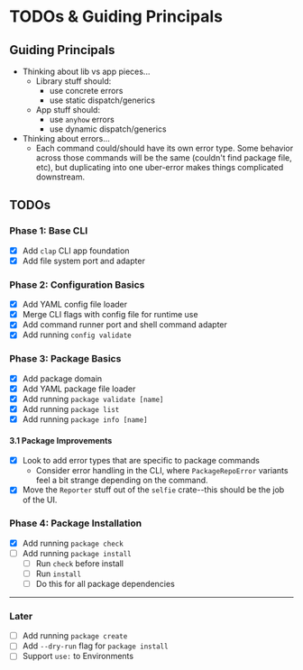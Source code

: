 # TODOs & Guiding Principals

## Guiding Principals

- Thinking about lib vs app pieces...
  - Library stuff should:
    - use concrete errors
    - use static dispatch/generics
  - App stuff should:
    - use `anyhow` errors
    - use dynamic dispatch/generics
- Thinking about errors...
  - Each command could/should have its own error type. Some behavior across
    those commands will be the same (couldn't find package file, etc), but
    duplicating into one uber-error makes things complicated downstream.

## TODOs

### Phase 1: Base CLI

- [x] Add `clap` CLI app foundation
- [x] Add file system port and adapter

### Phase 2: Configuration Basics

- [x] Add YAML config file loader
- [x] Merge CLI flags with config file for runtime use
- [x] Add command runner port and shell command adapter
- [x] Add running `config validate`

### Phase 3: Package Basics

- [x] Add package domain
- [x] Add YAML package file loader
- [x] Add running `package validate [name]`
- [x] Add running `package list`
- [x] Add running `package info [name]`

#### 3.1 Package Improvements

- [x] Look to add error types that are specific to package commands
  - Consider error handling in the CLI, where `PackageRepoError` variants feel a
    bit strange depending on the command.
- [x] Move the `Reporter` stuff out of the `selfie` crate--this should be the
      job of the UI.

### Phase 4: Package Installation

- [x] Add running `package check`
- [ ] Add running `package install`
  - [ ] Run `check` before install
  - [ ] Run `install`
  - [ ] Do this for all package dependencies

---

### Later

- [ ] Add running `package create`
- [ ] Add `--dry-run` flag for `package install`
- [ ] Support `use:` to Environments
